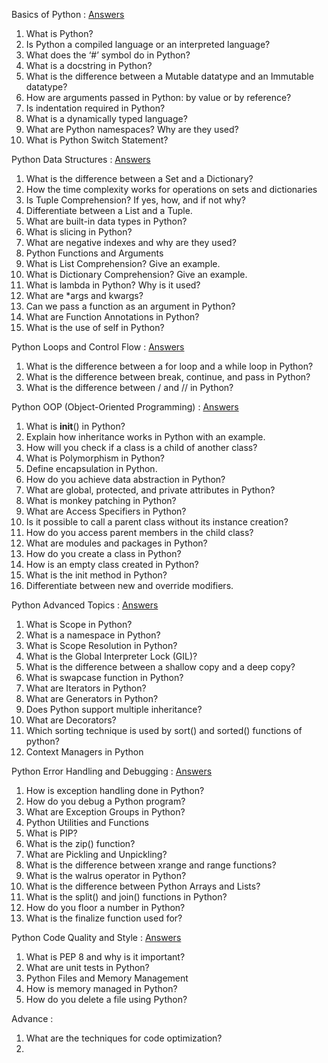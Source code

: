 Basics of Python : [Answers](answers/basic_of_python.md)
1. What is Python?
2. Is Python a compiled language or an interpreted language?
3. What does the ‘#’ symbol do in Python?
4. What is a docstring in Python?
5. What is the difference between a Mutable datatype and an Immutable datatype?
6. How are arguments passed in Python: by value or by reference?
7. Is indentation required in Python?
8. What is a dynamically typed language?
9. What are Python namespaces? Why are they used?
10. What is Python Switch Statement?

Python Data Structures : [Answers](answers%2Fdata_structure_python.md)
1. What is the difference between a Set and a Dictionary?
2. How the time complexity works for operations on sets and dictionaries
3. Is Tuple Comprehension? If yes, how, and if not why?
4. Differentiate between a List and a Tuple.
5. What are built-in data types in Python?
6. What is slicing in Python?
7. What are negative indexes and why are they used?
8. Python Functions and Arguments
9. What is List Comprehension? Give an example.
10. What is Dictionary Comprehension? Give an example.
11. What is lambda in Python? Why is it used?
12. What are *args and kwargs?
13. Can we pass a function as an argument in Python?
14. What are Function Annotations in Python?
15. What is the use of self in Python?

Python Loops and Control Flow : [Answers](answers%2Floops_and_control_flow_python.md)
1. What is the difference between a for loop and a while loop in Python?
2. What is the difference between break, continue, and pass in Python?
3. What is the difference between / and // in Python?

Python OOP (Object-Oriented Programming) : [Answers](answers%2Foops_python.md)
1. What is __init__() in Python?
2. Explain how inheritance works in Python with an example.
3. How will you check if a class is a child of another class?
4. What is Polymorphism in Python?
5. Define encapsulation in Python.
6. How do you achieve data abstraction in Python?
7. What are global, protected, and private attributes in Python?
8. What is monkey patching in Python?
9. What are Access Specifiers in Python?
10. Is it possible to call a parent class without its instance creation?
11. How do you access parent members in the child class?
12. What are modules and packages in Python?
13. How do you create a class in Python?
14. How is an empty class created in Python?
15. What is the init method in Python?
16. Differentiate between new and override modifiers.

Python Advanced Topics : [Answers](answers%2Fadvance_topic_python.md)
1. What is Scope in Python?
2. What is a namespace in Python?
3. What is Scope Resolution in Python?
4. What is the Global Interpreter Lock (GIL)?
5. What is the difference between a shallow copy and a deep copy?
6. What is swapcase function in Python?
7. What are Iterators in Python?
8. What are Generators in Python?
9. Does Python support multiple inheritance?
10. What are Decorators?
11. Which sorting technique is used by sort() and sorted() functions of python?
12. Context Managers in Python 

Python Error Handling and Debugging : [Answers](answers%2Ferror_handling_and_debugging.md)
1. How is exception handling done in Python?
2. How do you debug a Python program?
3. What are Exception Groups in Python?
4. Python Utilities and Functions
5. What is PIP?
6. What is the zip() function?
7. What are Pickling and Unpickling?
8. What is the difference between xrange and range functions?
9. What is the walrus operator in Python?
10. What is the difference between Python Arrays and Lists?
11. What is the split() and join() functions in Python?
12. How do you floor a number in Python?
13. What is the finalize function used for?

Python Code Quality and Style : [Answers](answers%2Fcode_quality_and_style.md)
1. What is PEP 8 and why is it important?
2. What are unit tests in Python?
3. Python Files and Memory Management
4. How is memory managed in Python?
5. How do you delete a file using Python?

Advance :
1. What are the techniques for code optimization?
2. 
